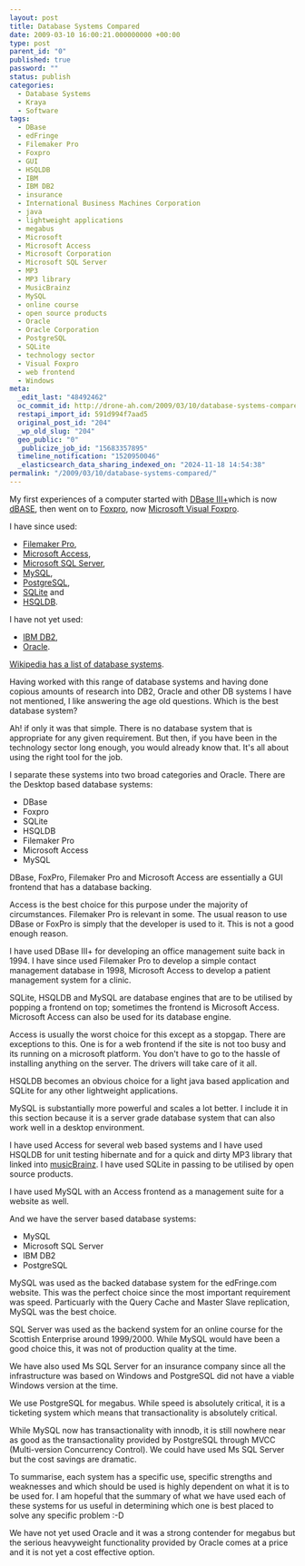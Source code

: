 ```yaml
---
layout: post
title: Database Systems Compared
date: 2009-03-10 16:00:21.000000000 +00:00
type: post
parent_id: "0"
published: true
password: ""
status: publish
categories:
  - Database Systems
  - Kraya
  - Software
tags:
  - DBase
  - edFringe
  - Filemaker Pro
  - Foxpro
  - GUI
  - HSQLDB
  - IBM
  - IBM DB2
  - insurance
  - International Business Machines Corporation
  - java
  - lightweight applications
  - megabus
  - Microsoft
  - Microsoft Access
  - Microsoft Corporation
  - Microsoft SQL Server
  - MP3
  - MP3 library
  - MusicBrainz
  - MySQL
  - online course
  - open source products
  - Oracle
  - Oracle Corporation
  - PostgreSQL
  - SQLite
  - technology sector
  - Visual Foxpro
  - web frontend
  - Windows
meta:
  _edit_last: "48492462"
  oc_commit_id: http://drone-ah.com/2009/03/10/database-systems-compared/1236790940
  restapi_import_id: 591d994f7aad5
  original_post_id: "204"
  _wp_old_slug: "204"
  geo_public: "0"
  _publicize_job_id: "15683357895"
  timeline_notification: "1520950046"
  _elasticsearch_data_sharing_indexed_on: "2024-11-18 14:54:38"
permalink: "/2009/03/10/database-systems-compared/"
---
```


My first experiences of a computer started with
[DBase III+](http://en.wikipedia.org/wiki/DBase "Dbase on Wikipedia")which is
now [dBASE](http://www.dbase.com/ "dBASE"), then went on to
[Foxpro](http://en.wikipedia.org/wiki/FoxPro_2 "Foxpro 2 on Wikipedia"), now
[Microsoft Visual Foxpro](http://msdn.microsoft.com/en-us/vfoxpro/bb190288.aspx "Microsoft Visual Foxpro").

I have since used:

- [Filemaker Pro](http://www.filemaker.co.uk/ "Filemaker Pro"),
- [Microsoft Access](http://office.microsoft.com/en-us/access/default.aspx "Microsoft Access"),
- [Microsoft SQL Server](http://www.microsoft.com/sqlserver/2008/en/us/default.aspx "Microsoft SQL Server"),
- [MySQL](http://www.mysql.com/ "MySQL"),
- [PostgreSQL](http://www.postgresql.org/ "PostgreSQL"),
- [SQLite](http://www.sqlite.org/ "SQLite") and
- [HSQLDB](http://hsqldb.org/ "HSQLDB").

I have not yet used:

- [IBM DB2](http://www.ibm.com/software/data/db2/ "IBM DB2"),
- [Oracle](http://www.oracle.com/index.html "Oracle").

[Wikipedia has a list of database systems](http://en.wikipedia.org/wiki/Comparison_of_relational_database_management_systems "Compare DB Systems").

<!-- more -->

Having worked with this range of database systems and having done copious
amounts of research into DB2, Oracle and other DB systems I have not mentioned,
I like answering the age old questions. Which is the best database system?

Ah! if only it was that simple. There is no database system that is appropriate
for any given requirement. But then, if you have been in the technology sector
long enough, you would already know that. It\'s all about using the right tool
for the job.

I separate these systems into two broad categories and Oracle. There are the
Desktop based database systems:

- DBase
- Foxpro
- SQLite
- HSQLDB
- Filemaker Pro
- Microsoft Access
- MySQL

DBase, FoxPro, Filemaker Pro and Microsoft Access are essentially a GUI frontend
that has a database backing.

Access is the best choice for this purpose under the majority of circumstances.
Filemaker Pro is relevant in some. The usual reason to use DBase or FoxPro is
simply that the developer is used to it. This is not a good enough reason.

I have used DBase III+ for developing an office management suite back in 1994. I
have since used Filemaker Pro to develop a simple contact management database in
1998, Microsoft Access to develop a patient management system for a clinic.

SQLite, HSQLDB and MySQL are database engines that are to be utilised by popping
a frontend on top; sometimes the frontend is Microsoft Access. Microsoft Access
can also be used for its database engine.

Access is usually the worst choice for this except as a stopgap. There are
exceptions to this. One is for a web frontend if the site is not too busy and
its running on a microsoft platform. You don\'t have to go to the hassle of
installing anything on the server. The drivers will take care of it all.

HSQLDB becomes an obvious choice for a light java based application and SQLite
for any other lightweight applications.

MySQL is substantially more powerful and scales a lot better. I include it in
this section because it is a server grade database system that can also work
well in a desktop environment.

I have used Access for several web based systems and I have used HSQLDB for unit
testing hibernate and for a quick and dirty MP3 library that linked into
[musicBrainz](http://musicbrainz.org/ "Musicbrainz"). I have used SQLite in
passing to be utilised by open source products.

I have used MySQL with an Access frontend as a management suite for a website as
well.

And we have the server based database systems:

- MySQL
- Microsoft SQL Server
- IBM DB2
- PostgreSQL

MySQL was used as the backed database system for the edFringe.com website. This
was the perfect choice since the most important requirement was speed.
Particuarly with the Query Cache and Master Slave replication, MySQL was the
best choice.

SQL Server was used as the backend system for an online course for the Scottish
Enterprise around 1999/2000. While MySQL would have been a good choice this, it
was not of production quality at the time.

We have also used Ms SQL Server for an insurance company since all the
infrastructure was based on Windows and PostgreSQL did not have a viable Windows
version at the time.

We use PostgreSQL for megabus. While speed is absolutely critical, it is a
ticketing system which means that transactionality is absolutely critical.

While MySQL now has transactionality with innodb, it is still nowhere near as
good as the transactionality provided by PostgreSQL through MVCC (Multi-version
Concurrency Control). We could have used Ms SQL Server but the cost savings are
dramatic.

To summarise, each system has a specific use, specific strengths and weaknesses
and which should be used is highly dependent on what it is to be used for. I am
hopeful that the summary of what we have used each of these systems for us
useful in determining which one is best placed to solve any specific problem :-D

We have not yet used Oracle and it was a strong contender for megabus but the
serious heavyweight functionality provided by Oracle comes at a price and it is
not yet a cost effective option.
